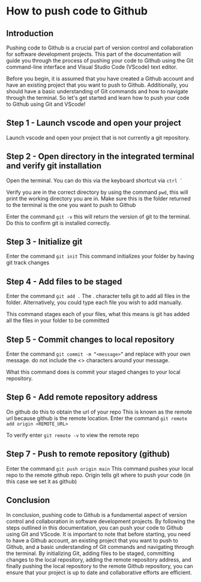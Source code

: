 # How to push code to Github

## Introduction

Pushing code to Github is a crucial part of version control and collaboration for software development projects. This part of the documentation will guide you through the process of pushing your code to Github using the Git command-line interface and Visual Studio Code (VScode) text editor.

Before you begin, it is assumed that you have created a Github account and have an existing project that you want to push to Github. Additionally, you should have a basic understanding of Git commands and how to navigate through the terminal.
So let's get started and learn how to push your code to Github using Git and VScode!

## Step 1 - Launch vscode and open your project

Launch vscode and open your project that is not currently a git repository.

## Step 2 - Open directory in the integrated terminal and verify git installation

Open the terminal. You can do this via the keyboard shortcut via ``` ctrl ` ```

Verify you are in the correct directory by using the command `pwd`, this will print the working directory you are in. Make sure this is the folder returned to the terminal is the one you want to push to Github

Enter the command `git -v` this will return the version of git to the terminal. Do this to confirm git is installed correctly.

## Step 3 - Initialize git

Enter the command `git init`
This command initializes your folder by having git track changes

## Step 4 - Add files to be staged

Enter the command `git add .`
The . character tells git to add all files in the folder. Alternatively, you could type each file you wish to add manually.

This command stages each of your files, what this means is git has added all the files in your folder to be committed

## Step 5 - Commit changes to local repository

Enter the command `git commit -m “<message>”` and replace <message> with your own message. do not include the <> characters around your message.

What this command does is commit your staged changes to your local repository.

## Step 6 - Add remote repository address

On github do this to obtain the url of your repo
This is known as the remote url because github is the remote location.
Enter the command `git remote add origin <REMOTE_URL>`

To verify enter `git remote -v` to view the remote repo

## Step 7 - Push to remote repository (github)

Enter the command `git push origin main`
This command pushes your local repo to the remote github repo.
Origin tells git where to push your code (in this case we set it as github)

## Conclusion

In conclusion, pushing code to Github is a fundamental aspect of version control and collaboration in software development projects. By following the steps outlined in this documentation, you can push your code to Github using Git and VScode. It is important to note that before starting, you need to have a Github account, an existing project that you want to push to Github, and a basic understanding of Git commands and navigating through the terminal. By initializing Git, adding files to be staged, committing changes to the local repository, adding the remote repository address, and finally pushing the local repository to the remote Github repository, you can ensure that your project is up to date and collaborative efforts are efficient.
